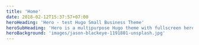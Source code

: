 ```yaml
---
title: 'Home'
date: 2018-02-12T15:37:57+07:00
heroHeading: 'Hero - test Hugo Small Business Theme'
heroSubHeading: 'Hero is a multipurpose Hugo theme with fullscreen hero images and fullwidth sections. It contains content types for a business or portfolio site.'
heroBackground: 'images/jason-blackeye-1191801-unsplash.jpg'
---
```

